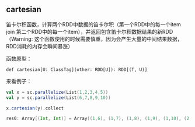 ## cartesian


笛卡尔积函数，计算两个RDD中数据的笛卡尔积（第一个RDD中的每一个item join 第二个RDD中的每一个item），并返回包含笛卡尔积数据结果的新RDD（Warning: 这个函数使用的时候需要慎重，因为会产生大量的中间结果数据，RDD消耗的内存会瞬间暴涨）

函数原型：

    def cartesian[U: ClassTag](other: RDD[U]): RDD[(T, U)]
    
来看例子：

```scala
val x = sc.parallelize(List(1,2,3,4,5))
val y = sc.parallelize(List(6,7,8,9,10))

x.cartesian(y).collect

res0: Array[(Int, Int)] = Array((1,6), (1,7), (1,8), (1,9), (1,10), (2,6), (2,7), (2,8), (2,9), (2,10), (3,6), (3,7), (3,8), (3,9), (3,10), (4,6), (5,6), (4,7), (5,7), (4,8), (5,8), (4,9), (4,10), (5,9), (5,10))
```
